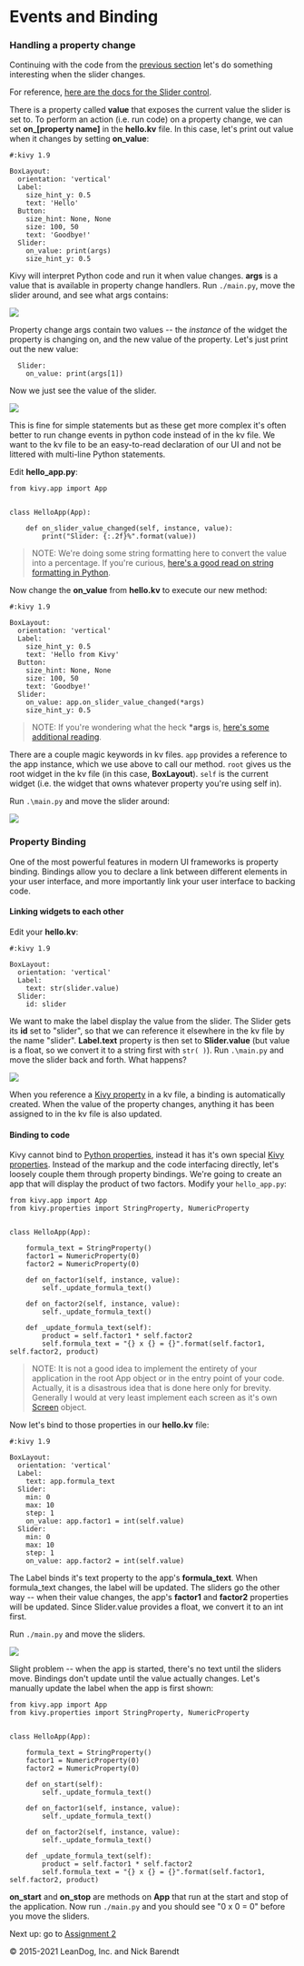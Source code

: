 # Events and Binding

### Handling a property change
Continuing with the code from the [previous section](../02.3_Hello_Kivy/README.md) let's do something interesting when the slider changes.  

For reference, [here are the docs for the Slider control](http://kivy.org/docs/api-kivy.uix.slider.html).

There is a property called **value** that exposes the current value the slider is set to. To perform an action (i.e. run code) on a property change, we can set **on_[property name]** in the **hello.kv** file. In this case, let's print out value when it changes by setting **on_value**:

```
#:kivy 1.9

BoxLayout:
  orientation: 'vertical'
  Label:
    size_hint_y: 0.5
    text: 'Hello'
  Button:
    size_hint: None, None
    size: 100, 50
    text: 'Goodbye!'
  Slider:
    on_value: print(args)
    size_hint_y: 0.5
```

Kivy will interpret Python code and run it when value changes. **args** is a value that is available in property change handlers. Run `./main.py`, move the slider around, and see what args contains:

![](Images/print_args.png)

Property change args contain two values -- the *instance* of the widget the property is changing on, and the new value of the property. Let's just print out the new value:

```
  Slider:
    on_value: print(args[1])
```

Now we just see the value of the slider.

![](Images/print_args_2.png)

This is fine for simple statements but as these get more complex it's often better to run change events in python code instead of in the kv file. We want to the kv file to be an easy-to-read declaration of our UI and not be littered with multi-line Python statements.

Edit **hello_app.py**:

```
from kivy.app import App


class HelloApp(App):

    def on_slider_value_changed(self, instance, value):
        print("Slider: {:.2f}%".format(value))
```

> NOTE: We're doing some string formatting here to convert the value into a percentage. If you're curious, [here's a good read on string formatting in Python](https://pyformat.info).

Now change the **on_value** from **hello.kv** to execute our new method:

```
#:kivy 1.9

BoxLayout:
  orientation: 'vertical'
  Label:
    size_hint_y: 0.5
    text: 'Hello from Kivy'
  Button:
    size_hint: None, None
    size: 100, 50
    text: 'Goodbye!'
  Slider:
    on_value: app.on_slider_value_changed(*args)
    size_hint_y: 0.5
```

> NOTE: If you're wondering what the heck **\*args** is, [here's some additional reading](http://pythontips.com/2013/08/04/args-and-kwargs-in-python-explained/).

There are a couple magic keywords in kv files. `app` provides a reference to the app instance, which we use above to call our method. `root` gives us the root widget in the kv file (in this case, **BoxLayout**). `self` is the current widget (i.e. the widget that owns whatever property you're using self in).

Run `.\main.py` and move the slider around:

![](Images/print_args_3.png)

### Property Binding

One of the most powerful features in modern UI frameworks is property binding. Bindings allow you to declare a link between different elements in your user interface, and more importantly link your user interface to backing code.

#### Linking widgets to each other

Edit your **hello.kv**:

```
#:kivy 1.9

BoxLayout:
  orientation: 'vertical'
  Label:
    text: str(slider.value)
  Slider:
    id: slider
```

We want to make the label display the value from the slider. The Slider gets its **id** set to "slider", so that we can reference it elsewhere in the kv file by the name "slider". **Label.text** property is then set to **Slider.value** (but value is a float, so we convert it to a string first with `str( )`). Run `.\main.py` and move the slider back and forth. What happens?

![](Images/binding.gif)

When you reference a [Kivy property](http://kivy.org/docs/api-kivy.properties.html) in a kv file, a binding is automatically created. When the value of the property changes, anything it has been assigned to in the kv file is also updated.

#### Binding to code

Kivy cannot bind to [Python properties](https://docs.python.org/3.5/library/functions.html#property), instead it has it's own special [Kivy properties](http://kivy.org/docs/api-kivy.properties.html). Instead of the markup and the code interfacing directly, let's loosely couple them through property bindings. We're going to create an app that will display the product of two factors. Modify your `hello_app.py`:

```
from kivy.app import App
from kivy.properties import StringProperty, NumericProperty


class HelloApp(App):

    formula_text = StringProperty()
    factor1 = NumericProperty(0)
    factor2 = NumericProperty(0)

    def on_factor1(self, instance, value):
        self._update_formula_text()

    def on_factor2(self, instance, value):
        self._update_formula_text()

    def _update_formula_text(self):
        product = self.factor1 * self.factor2
        self.formula_text = "{} x {} = {}".format(self.factor1, self.factor2, product)
```

> NOTE: It is not a good idea to implement the entirety of your application in the root App object or in the entry point of your code. Actually, it is a disastrous idea that is done here only for brevity. Generally I would at very least implement each screen as it's own [Screen](http://kivy.org/docs/api-kivy.uix.screenmanager.html#kivy.uix.screenmanager.Screen) object.

Now let's bind to those properties in our **hello.kv** file:

```
#:kivy 1.9

BoxLayout:
  orientation: 'vertical'
  Label:
    text: app.formula_text
  Slider:
    min: 0
    max: 10
    step: 1
    on_value: app.factor1 = int(self.value)
  Slider:
    min: 0
    max: 10
    step: 1
    on_value: app.factor2 = int(self.value)
```

The Label binds it's text property to the app's **formula_text**. When formula_text changes, the label will be updated. The sliders go the other way -- when their value changes, the app's **factor1** and **factor2** properties will be updated. Since Slider.value provides a float, we convert it to an int first.

Run `./main.py` and move the sliders. 

![](Images/binding_to_code.gif)

Slight problem -- when the app is started, there's no text until the sliders move. Bindings don't update until the value actually changes. Let's manually update the label when the app is first shown:

```
from kivy.app import App
from kivy.properties import StringProperty, NumericProperty


class HelloApp(App):

    formula_text = StringProperty()
    factor1 = NumericProperty(0)
    factor2 = NumericProperty(0)

    def on_start(self):
        self._update_formula_text()

    def on_factor1(self, instance, value):
        self._update_formula_text()

    def on_factor2(self, instance, value):
        self._update_formula_text()

    def _update_formula_text(self):
        product = self.factor1 * self.factor2
        self.formula_text = "{} x {} = {}".format(self.factor1, self.factor2, product)
```

**on_start** and **on_stop** are methods on **App** that run at the start and stop of the application. Now run `./main.py` and you should see "0 x 0 = 0" before you move the sliders.

Next up: go to [Assignment 2](../02.5_Assignment/README.md)

&copy; 2015-2021 LeanDog, Inc. and Nick Barendt
